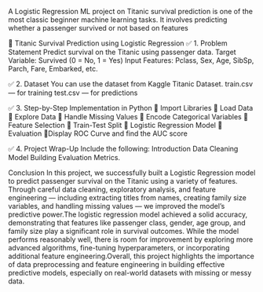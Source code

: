 A Logistic Regression ML project on Titanic survival prediction is one of the most classic beginner machine learning tasks. 
It involves predicting whether a passenger survived or not based on features

🚢 Titanic Survival Prediction using Logistic Regression
✅ 1. Problem Statement
Predict survival on the Titanic using passenger data.
Target Variable: Survived (0 = No, 1 = Yes)
Input Features: Pclass, Sex, Age, SibSp, Parch, Fare, Embarked, etc.

✅ 2. Dataset
You can use the dataset from Kaggle Titanic Dataset.
train.csv — for training
test.csv — for predictions

✅ 3. Step-by-Step Implementation in Python
📌 Import Libraries
📌 Load Data
📌 Explore Data
📌 Handle Missing Values
📌 Encode Categorical Variables
📌 Feature Selection
📌 Train-Test Split
📌 Logistic Regression Model
📌 Evaluation
📌Display ROC Curve and find the AUC score

✅ 4. Project Wrap-Up
Include the following:
Introduction
Data Cleaning
Model Building
Evaluation Metrics.

Conclusion
In this project, we successfully built a Logistic Regression model to predict passenger survival on the Titanic using a variety of features. Through careful data cleaning, exploratory analysis, and feature engineering — including extracting titles from names, creating family size variables, and handling missing values — we improved the model’s predictive power.The logistic regression model achieved a solid accuracy, demonstrating that features like passenger class, gender, age group, and family size play a significant role in survival outcomes. While the model performs reasonably well, there is room for improvement by exploring more advanced algorithms, fine-tuning hyperparameters, or incorporating additional feature engineering.Overall, this project highlights the importance of data preprocessing and feature engineering in building effective predictive models, especially on real-world datasets with missing or messy data.
